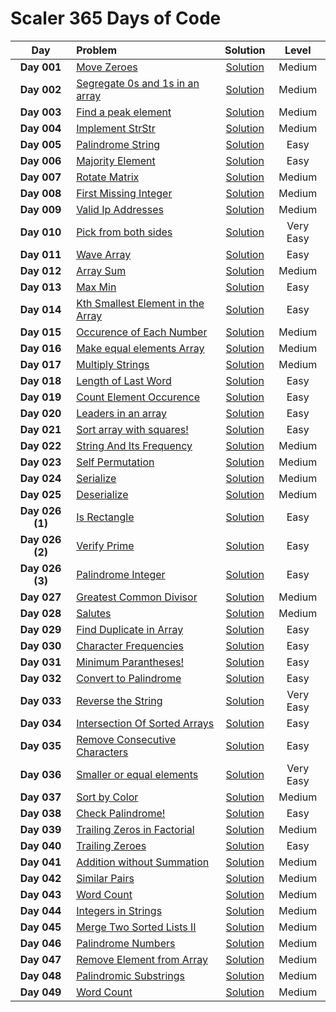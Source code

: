 # Scaler 365 Days of Code

|  Day  |  Problem  |  Solution  |  Level  |
|:-----:|:-----------|:-----------:|:-------:|
|  **Day 001**  |  [Move Zeroes](https://www.interviewbit.com/problems/move-zeroes/)  |  [Solution](https://github.com/kishanrajput23/Scaler-365-Days-of-Code/blob/main/Problems/Day_001.cpp)  |  Medium  |
|  **Day 002**  |  [Segregate 0s and 1s in an array](https://www.interviewbit.com/problems/segregate-0s-and-1s-in-an-array/)  |  [Solution](https://github.com/kishanrajput23/Scaler-365-Days-of-Code/blob/main/Problems/Day_002.cpp)  |  Medium  |
|  **Day 003**  |  [Find a peak element](https://www.interviewbit.com/problems/find-a-peak-element/)  |  [Solution](https://github.com/kishanrajput23/Scaler-365-Days-of-Code/blob/main/Problems/Day_003.cpp)  |  Medium  |
|  **Day 004**  |  [Implement StrStr](https://www.interviewbit.com/problems/implement-strstr/)  |  [Solution](https://github.com/kishanrajput23/Scaler-365-Days-of-Code/blob/main/Problems/Day_004.cpp)  |  Medium  |
|  **Day 005**  |  [Palindrome String](https://www.interviewbit.com/problems/palindrome-string/)  |  [Solution](https://github.com/kishanrajput23/Scaler-365-Days-of-Code/blob/main/Problems/Day_005.cpp)  |  Easy  |
|  **Day 006**  |  [Majority Element](https://www.interviewbit.com/problems/majority-element/)  |  [Solution](https://github.com/kishanrajput23/Scaler-365-Days-of-Code/blob/main/Problems/Day_006.cpp)  |  Easy  |
|  **Day 007**  |  [Rotate Matrix](https://www.interviewbit.com/problems/rotate-matrix/)  |  [Solution](https://github.com/kishanrajput23/Scaler-365-Days-of-Code/blob/main/Problems/Day_007.cpp)  |  Medium  |
|  **Day 008**  |  [First Missing Integer](https://www.interviewbit.com/problems/first-missing-integer/)  |  [Solution](https://github.com/kishanrajput23/Scaler-365-Days-of-Code/blob/main/Problems/Day_008.cpp)  |  Medium  |
|  **Day 009**  |  [Valid Ip Addresses](https://www.interviewbit.com/problems/valid-ip-addresses/)  |  [Solution](https://github.com/kishanrajput23/Scaler-365-Days-of-Code/blob/main/Problems/Day_009.cpp)  |  Medium  |
|  **Day 010**  |  [Pick from both sides](https://www.interviewbit.com/problems/pick-from-both-sides/)  |  [Solution](https://github.com/kishanrajput23/Scaler-365-Days-of-Code/blob/main/Problems/Day_010.cpp)  |  Very Easy  |
|  **Day 011**  |  [Wave Array](https://www.interviewbit.com/problems/wave-array/)  |  [Solution](https://github.com/kishanrajput23/Scaler-365-Days-of-Code/blob/main/Problems/Day_011.cpp)  |  Easy  |
|  **Day 012**  |  [Array Sum](https://www.interviewbit.com/problems/array-sum/)  |  [Solution](https://github.com/kishanrajput23/Scaler-365-Days-of-Code/blob/main/Problems/Day_012.cpp)  |  Medium  |
|  **Day 013**  |  [Max Min](https://www.interviewbit.com/problems/max-min-05542f2f-69aa-4253-9cc7-84eb7bf739c4/)  |  [Solution](https://github.com/kishanrajput23/Scaler-365-Days-of-Code/blob/main/Problems/Day_013.cpp)  |  Easy  |
|  **Day 014**  |  [Kth Smallest Element in the Array](https://www.interviewbit.com/problems/kth-smallest-element-in-the-array/)  |  [Solution](https://github.com/kishanrajput23/Scaler-365-Days-of-Code/blob/main/Problems/Day_014.cpp)  |  Easy  |
|  **Day 015**  |  [Occurence of Each Number](https://www.interviewbit.com/problems/occurence-of-each-number/)  |  [Solution](https://github.com/kishanrajput23/Scaler-365-Days-of-Code/blob/main/Problems/Day_015.cpp)  |  Medium  |
|  **Day 016**  |  [Make equal elements Array](https://www.interviewbit.com/problems/make-equal-elements-array/)  |  [Solution](https://github.com/kishanrajput23/Scaler-365-Days-of-Code/blob/main/Problems/Day_016.cpp)  |  Medium  |
|  **Day 017**  |  [Multiply Strings](https://www.interviewbit.com/problems/multiply-strings/)  |  [Solution](https://github.com/kishanrajput23/Scaler-365-Days-of-Code/blob/main/Problems/Day_017.cpp)  |  Medium  |
|  **Day 018**  |  [Length of Last Word](https://www.interviewbit.com/problems/length-of-last-word/)  |  [Solution](https://github.com/kishanrajput23/Scaler-365-Days-of-Code/blob/main/Problems/Day_018.cpp)  |  Easy  |
|  **Day 019**  |  [Count Element Occurence](https://www.interviewbit.com/problems/count-element-occurence/)  |  [Solution](https://github.com/kishanrajput23/Scaler-365-Days-of-Code/blob/main/Problems/Day_019.cpp)  |  Easy  |
|  **Day 020**  |  [Leaders in an array](https://www.interviewbit.com/problems/leaders-in-an-array/)  |  [Solution](https://github.com/kishanrajput23/Scaler-365-Days-of-Code/blob/main/Problems/Day_020.cpp)  |  Easy  |
|  **Day 021**  |  [Sort array with squares!](https://www.interviewbit.com/problems/sort-array-with-squares/)  |  [Solution](https://github.com/kishanrajput23/Scaler-365-Days-of-Code/blob/main/Problems/Day_021.cpp)  |  Easy  |
|  **Day 022**  |  [String And Its Frequency](https://www.interviewbit.com/problems/string-and-its-frequency/)  |  [Solution](https://github.com/kishanrajput23/Scaler-365-Days-of-Code/blob/main/Problems/Day_022.cpp)  |  Medium  |
|  **Day 023**  |  [Self Permutation](https://www.interviewbit.com/problems/self-permutation/)  |  [Solution](https://github.com/kishanrajput23/Scaler-365-Days-of-Code/blob/main/Problems/Day_023.cpp)  |  Medium  |
|  **Day 024**  |  [Serialize](https://www.interviewbit.com/problems/serialize/)  |  [Solution](https://github.com/kishanrajput23/Scaler-365-Days-of-Code/blob/main/Problems/Day_024.cpp)  |  Medium  |
|  **Day 025**  |  [Deserialize](https://www.interviewbit.com/problems/deserialize/)  |  [Solution](https://github.com/kishanrajput23/Scaler-365-Days-of-Code/blob/main/Problems/Day_025.cpp)  |  Medium  |
|  **Day 026 (1)**  |  [Is Rectangle](https://www.interviewbit.com/problems/is-rectangle/)  |  [Solution](https://github.com/kishanrajput23/Scaler-365-Days-of-Code/blob/main/Problems/Day_026_1.cpp)  |  Easy  |
|  **Day 026 (2)**  |  [Verify Prime](https://www.interviewbit.com/problems/verify-prime/)  |  [Solution](https://github.com/kishanrajput23/Scaler-365-Days-of-Code/blob/main/Problems/Day_026_2.cpp)  |  Easy  |
|  **Day 026 (3)**  |  [Palindrome Integer](https://www.interviewbit.com/problems/palindrome-integer/)  |  [Solution](https://github.com/kishanrajput23/Scaler-365-Days-of-Code/blob/main/Problems/Day_026_3.cpp)  |  Easy  |
|  **Day 027**  |  [Greatest Common Divisor](https://www.interviewbit.com/problems/greatest-common-divisor/)  |  [Solution](https://github.com/kishanrajput23/Scaler-365-Days-of-Code/blob/main/Problems/Day_027.cpp)  |  Medium  |
|  **Day 028**  |  [Salutes](https://www.interviewbit.com/problems/salutes/)  |  [Solution](https://github.com/kishanrajput23/Scaler-365-Days-of-Code/blob/main/Problems/Day_028.cpp)  |  Medium  |
|  **Day 029**  |  [Find Duplicate in Array](https://www.interviewbit.com/problems/find-duplicate-in-array/)  |  [Solution](https://github.com/kishanrajput23/Scaler-365-Days-of-Code/blob/main/Problems/Day_029.cpp)  |  Easy  |
|  **Day 030**  |  [Character Frequencies](https://www.interviewbit.com/problems/character-frequencies/)  |  [Solution](https://github.com/kishanrajput23/Scaler-365-Days-of-Code/blob/main/Problems/Day_030.cpp)  |  Easy  |
|  **Day 031**  |  [Minimum Parantheses!](https://www.interviewbit.com/problems/minimum-parantheses/)  |  [Solution](https://github.com/kishanrajput23/Scaler-365-Days-of-Code/blob/main/Problems/Day_031.cpp)  |  Easy  |
|  **Day 032**  |  [Convert to Palindrome](https://www.interviewbit.com/problems/convert-to-palindrome/)  |  [Solution](https://github.com/kishanrajput23/Scaler-365-Days-of-Code/blob/main/Problems/Day_032.cpp)  |  Easy  |
|  **Day 033**  |  [Reverse the String](https://www.interviewbit.com/problems/reverse-the-string/)  |  [Solution](https://github.com/kishanrajput23/Scaler-365-Days-of-Code/blob/main/Problems/Day_033.cpp)  |  Very Easy  |
|  **Day 034**  |  [Intersection Of Sorted Arrays](https://www.interviewbit.com/problems/intersection-of-sorted-arrays/)  |  [Solution](https://github.com/kishanrajput23/Scaler-365-Days-of-Code/blob/main/Problems/Day_034.cpp)  |  Easy  |
|  **Day 035**  |  [Remove Consecutive Characters](https://www.interviewbit.com/problems/remove-consecutive-characters/)  |  [Solution](https://github.com/kishanrajput23/Scaler-365-Days-of-Code/blob/main/Problems/Day_035.cpp)  |  Easy  |
|  **Day 036**  |  [Smaller or equal elements](https://www.interviewbit.com/problems/smaller-or-equal-elements/)  |  [Solution](https://github.com/kishanrajput23/Scaler-365-Days-of-Code/blob/main/Problems/Day_036.cpp)  |  Very Easy  |
|  **Day 037**  |  [Sort by Color](https://www.interviewbit.com/problems/sort-by-color/)  |  [Solution](https://github.com/kishanrajput23/Scaler-365-Days-of-Code/blob/main/Problems/Day_037.cpp)  |  Medium  |
|  **Day 038**  |  [Check Palindrome!](https://www.interviewbit.com/problems/check-palindrome/)  |  [Solution](https://github.com/kishanrajput23/Scaler-365-Days-of-Code/blob/main/Problems/Day_038.cpp)  |  Easy  |
|  **Day 039**  |  [Trailing Zeros in Factorial](https://www.interviewbit.com/problems/trailing-zeros-in-factorial/)  |  [Solution](https://github.com/kishanrajput23/Scaler-365-Days-of-Code/blob/main/Problems/Day_039.cpp)  |  Medium  |
|  **Day 040**  |  [Trailing Zeroes](https://www.interviewbit.com/problems/trailing-zeroes/)  |  [Solution](https://github.com/kishanrajput23/Scaler-365-Days-of-Code/blob/main/Problems/Day_040.cpp)  |  Easy  |
|  **Day 041**  |  [Addition without Summation](https://www.interviewbit.com/problems/addition-without-summation/)  |  [Solution](https://github.com/kishanrajput23/Scaler-365-Days-of-Code/blob/main/Problems/Day_041.cpp)  |  Medium  |
|  **Day 042**  |  [Similar Pairs](https://www.interviewbit.com/problems/similar-pairs/)  |  [Solution](https://github.com/kishanrajput23/Scaler-365-Days-of-Code/blob/main/Problems/Day_042.cpp)  |  Medium  |
|  **Day 043**  |  [Word Count](https://www.interviewbit.com/problems/word-count/)  |  [Solution](https://github.com/kishanrajput23/Scaler-365-Days-of-Code/blob/main/Problems/Day_043.cpp)  |  Medium  |
|  **Day 044**  |  [Integers in Strings](https://www.interviewbit.com/problems/integers-in-strings/)  |  [Solution](https://github.com/kishanrajput23/Scaler-365-Days-of-Code/blob/main/Problems/Day_044.cpp)  |  Medium  |
|  **Day 045**  |  [Merge Two Sorted Lists II](https://www.interviewbit.com/problems/merge-two-sorted-lists-ii/)  |  [Solution](https://github.com/kishanrajput23/Scaler-365-Days-of-Code/blob/main/Problems/Day_045.cpp)  |  Medium  |
|  **Day 046**  |  [Palindrome Numbers](https://www.interviewbit.com/problems/palindrome-numbers/)  |  [Solution](https://github.com/kishanrajput23/Scaler-365-Days-of-Code/blob/main/Problems/Day_046.cpp)  |  Medium  |
|  **Day 047**  |  [Remove Element from Array](https://www.interviewbit.com/problems/remove-element-from-array/)  |  [Solution](https://github.com/kishanrajput23/Scaler-365-Days-of-Code/blob/main/Problems/Day_047.cpp)  |  Medium  |
|  **Day 048**  |  [Palindromic Substrings](https://www.interviewbit.com/problems/palindromic-substrings/)  |  [Solution](https://github.com/kishanrajput23/Scaler-365-Days-of-Code/blob/main/Problems/Day_048.cpp)  |  Medium  |
|  **Day 049**  |  [Word Count](https://www.interviewbit.com/problems/word-count/)  |  [Solution](https://github.com/kishanrajput23/Scaler-365-Days-of-Code/blob/main/Problems/Day_049.cpp)  |  Medium  |
